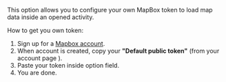 This option allows you to configure your own MapBox token to load map data inside an opened activity.

How to get you own token:

1. Sign up for a [Mapbox account](https://account.mapbox.com/auth/signup/).
2. When account is created, copy your **"Default public token"** (from your account page [](https://account.mapbox.com/)).
3. Paste your token inside option field.
4. You are done.
